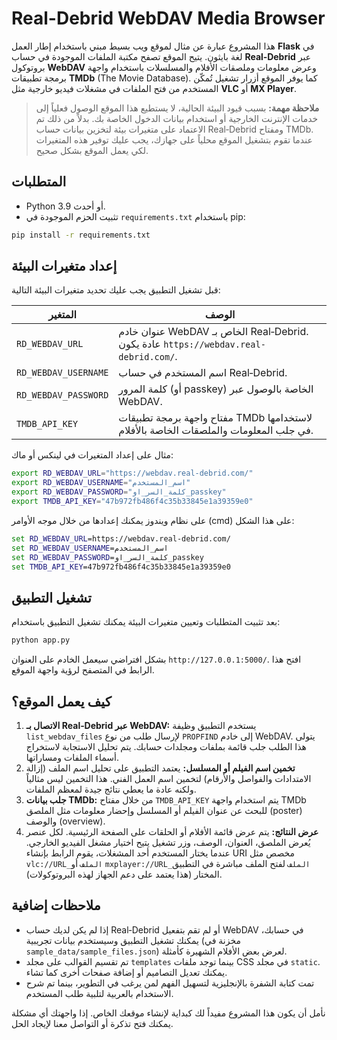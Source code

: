 # Real-Debrid WebDAV Media Browser

هذا المشروع عبارة عن مثال لموقع ويب بسيط مبني باستخدام إطار العمل **Flask** في لغة بايثون. يتيح الموقع تصفح مكتبة الملفات الموجودة في حساب **Real‑Debrid** عبر بروتوكول **WebDAV** وعرض معلومات وملصقات الأفلام والمسلسلات باستخدام واجهة برمجة تطبيقات **TMDb** (The Movie Database). كما يوفر الموقع أزرار تشغيل تُمكّن المستخدم من فتح الملفات في مشغلات فيديو خارجية مثل **VLC** أو **MX Player**.

> **ملاحظة مهمة:** بسبب قيود البيئة الحالية، لا يستطيع هذا الموقع الوصول فعلياً إلى خدمات الإنترنت الخارجية أو استخدام بيانات الدخول الخاصة بك. بدلاً من ذلك تم الاعتماد على متغيرات بيئة لتخزين بيانات حساب Real‑Debrid ومفتاح TMDb. عندما تقوم بتشغيل الموقع محلياً على جهازك، يجب عليك توفير هذه المتغيرات لكي يعمل الموقع بشكل صحيح.

## المتطلبات

- Python 3.9 أو أحدث.
- تثبيت الحزم الموجودة في `requirements.txt` باستخدام pip:

```bash
pip install -r requirements.txt
```

## إعداد متغيرات البيئة

قبل تشغيل التطبيق يجب عليك تحديد متغيرات البيئة التالية:

| المتغير                 | الوصف                                                                                   |
|-------------------------|-----------------------------------------------------------------------------------------|
| `RD_WEBDAV_URL`        | عنوان خادم WebDAV الخاص بـ Real‑Debrid. عادة يكون `https://webdav.real-debrid.com/`.      |
| `RD_WEBDAV_USERNAME`   | اسم المستخدم في حساب Real‑Debrid.                                                        |
| `RD_WEBDAV_PASSWORD`   | كلمة المرور (أو passkey) الخاصة بالوصول عبر WebDAV.                                       |
| `TMDB_API_KEY`         | مفتاح واجهة برمجة تطبيقات TMDb لاستخدامها في جلب المعلومات والملصقات الخاصة بالأفلام. |

مثال على إعداد المتغيرات في لينكس أو ماك:

```bash
export RD_WEBDAV_URL="https://webdav.real-debrid.com/"
export RD_WEBDAV_USERNAME="اسم_المستخدم"
export RD_WEBDAV_PASSWORD="كلمة_السر_او_passkey"
export TMDB_API_KEY="47b972fb486f4c35b33845e1a39359e0"
```

على نظام ويندوز يمكنك إعدادها من خلال موجه الأوامر (cmd) على هذا الشكل:

```cmd
set RD_WEBDAV_URL=https://webdav.real-debrid.com/
set RD_WEBDAV_USERNAME=اسم_المستخدم
set RD_WEBDAV_PASSWORD=كلمة_السر_او_passkey
set TMDB_API_KEY=47b972fb486f4c35b33845e1a39359e0
```

## تشغيل التطبيق

بعد تثبيت المتطلبات وتعيين متغيرات البيئة يمكنك تشغيل التطبيق باستخدام:

```bash
python app.py
```

بشكل افتراضي سيعمل الخادم على العنوان `http://127.0.0.1:5000/`. افتح هذا الرابط في المتصفح لرؤية واجهة الموقع.

## كيف يعمل الموقع؟

1. **الاتصال بـ Real‑Debrid عبر WebDAV:** يستخدم التطبيق وظيفة `list_webdav_files` لإرسال طلب من نوع `PROPFIND` إلى خادم WebDAV. يتولى هذا الطلب جلب قائمة بملفات ومجلدات حسابك. يتم تحليل الاستجابة لاستخراج أسماء الملفات ومساراتها.
2. **تخمين اسم الفيلم أو المسلسل:** يعتمد التطبيق على تحليل اسم الملف (إزالة الامتدادات والفواصل والأرقام) لتخمين اسم العمل الفني. هذا التخمين ليس مثالياً ولكنه عادة ما يعطي نتائج جيدة لمعظم الملفات.
3. **جلب بيانات TMDb:** من خلال مفتاح `TMDB_API_KEY` يتم استخدام واجهة TMDb للبحث عن عنوان الفيلم أو المسلسل وإحضار معلومات مثل الملصق (poster) والوصف (overview).
4. **عرض النتائج:** يتم عرض قائمة الأفلام أو الحلقات على الصفحة الرئيسية. لكل عنصر يُعرض الملصق، العنوان، الوصف، وزر تشغيل يتيح اختيار مشغل الفيديو الخارجي. عندما يختار المستخدم أحد المشغلات، يقوم الرابط بإنشاء URI مخصص مثل `vlc://URL_الملف` أو `mxplayer://URL_الملف` لفتح الملف مباشرة في التطبيق المختار (هذا يعتمد على دعم الجهاز لهذه البروتوكولات).

## ملاحظات إضافية

- إذا لم يكن لديك حساب Real‑Debrid أو لم تقم بتفعيل WebDAV في حسابك، يمكنك تشغيل التطبيق وسيستخدم بيانات تجريبية (مخزنة في `sample_data/sample_files.json`) لعرض بعض الأفلام الشهيرة كأمثلة.
- تم تقسيم القوالب على مجلد `templates` بينما توجد ملفات CSS في مجلد `static`. يمكنك تعديل التصاميم أو إضافة صفحات أخرى كما تشاء.
- تمت كتابة الشفرة بالإنجليزية لتسهيل الفهم لمن يرغب في التطوير، بينما تم شرح الاستخدام بالعربية لتلبية طلب المستخدم.

نأمل أن يكون هذا المشروع مفيداً لك كبداية لإنشاء موقعك الخاص. إذا واجهتك أي مشكلة يمكنك فتح تذكرة أو التواصل معنا لإيجاد الحل.